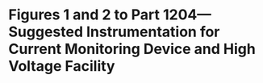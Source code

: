 # Figures 1 and 2 to Part 1204—Suggested Instrumentation for Current Monitoring Device and High Voltage Facility



